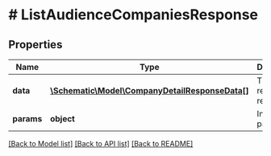 # # ListAudienceCompaniesResponse

## Properties

Name | Type | Description | Notes
------------ | ------------- | ------------- | -------------
**data** | [**\Schematic\Model\CompanyDetailResponseData[]**](CompanyDetailResponseData.md) | The returned resources |
**params** | **object** | Input parameters |

[[Back to Model list]](../../README.md#models) [[Back to API list]](../../README.md#endpoints) [[Back to README]](../../README.md)
